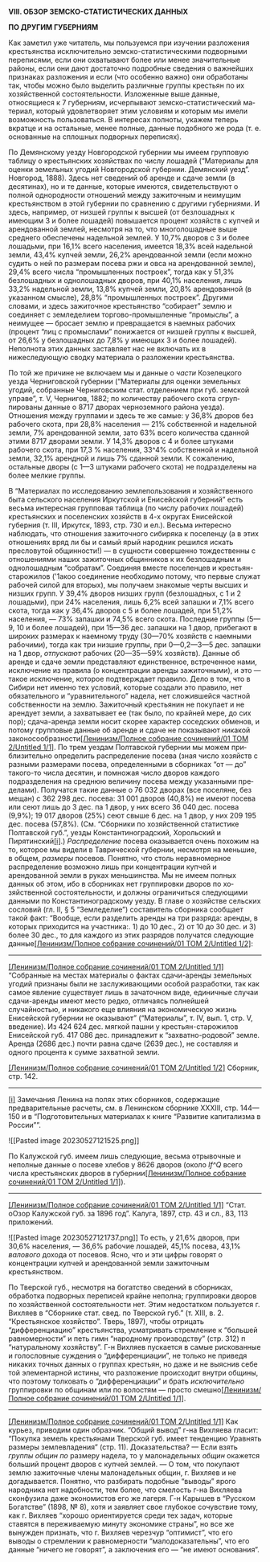 **VIII. ОБЗОР ЗЕМСКО-СТАТИСТИЧЕСКИХ ДАННЫХ**

**ПО ДРУГИМ ГУБЕРНИЯМ**

Как заметил уже читатель, мы пользуемся при изуче­нии разложения крестьянства исключительно земско-статистическими подворными переписями, если они охватывают более или менее значительные районы, если они дают достаточно подробные сведения о важ­нейших признаках разложения и если (что особенно важно) они обработаны так, чтобы можно было выделить различные группы крестьян по их хозяйственной со­стоятельности. Изложенные выше данные, относящиеся к 7 губерниям, исчерпывают земско-статистический ма­териал, который удовлетворяет этим условиям и кото­рым мы имели возможность пользоваться. В интересах полноты, укажем теперь вкратце и на остальные, менее полные, данные подобного же рода (т. е. основанные на сплошных подворных переписях).

По Демянскому уезду Новгородской губернии мы имеем групповую таблицу о крестьянских хозяйствах по числу лошадей (“Материалы для оценки земельных угодий Новгородской губернии. Демянский уезд”. Новгород, 1888). Здесь нет сведений об аренде и сдаче земли (в десятинах), но и те данные, которые имеются, свидетельствуют о полной однородности отношений между зажиточным и неимущим крестьянством в этой губернии по сравнению с другими губерниями. И здесь, например, от низшей группы к высшей (от безлошадных к имеющим 3 и более лошадей) повышается процент хозяйств с купчей и арендованной землей, несмотря на то, что многолошадные выше среднего обеспечены надельной землей. У 10,7% дворов с 3 и более ло­шадьми, при 16,1% всего населения, имеется 18,3% всей надельной земли, 43,4% купчей земли, 26,2% арендованной земли (если можно судить о ней по раз­мерам посева ржи и овса на арендованной земле), 29,4% всего числа “промышленных построек”, тогда как у 51,3% безлошадных и однолошадных дворов, при 40,1% населения, лишь 33,2% надельной земли, 13,8% купчей земли, 20,8% арендованной (в указан­ном смысле), 28,8% “промышленных построек”. Дру­гими словами, и здесь зажиточное крестьянство “соби­рает” землю и соединяет с земледелием торгово-про­мышленные “промыслы”, а неимущее — бросает землю и превращается в наемных рабочих (процент “лиц с промыслами” понижается от низшей группы к выс­шей, от 26,6% у безлошадных до 7,8% у имеющих 3 и более лошадей). Неполнота этих данных заставляет нас не включать их в нижеследующую сводку мате­риала о разложении крестьянства.

По той же причине не включаем мы и данные о _части_ Козелецкого уезда Черниговской губернии (“Материалы для оценки земельных угодий, собранные Чернигов­ским стат. отделением при губ. земской управе”, т. V, Чернигов, 1882; по количеству рабочего скота сгруп­пированы данные о 8717 дворах черноземного района уезда). Отношения между группами и здесь те же са­мые: у 36,8% дворов без рабочего скота, при 28,8% населения — 21% собственной и надельной земли, 7% арендованной земли, зато 63% всего количества сданной этими 8717 дворами земли. У 14,3% дворов с 4 и более штуками рабочего скота, при 17,3 % населе­ния, 33^4% собственной и надельной земли, 32,1% арендной и лишь 7% сданной земли. К сожалению, остальные дворы (с 1—3 штуками рабочего скота) не подразделены на более мелкие группы.

В “Материалах по исследованию землепользования и хозяйственного быта сельского населения Иркутской и Енисейской губерний” есть весьма интересная группо­вая таблица (по числу рабочих лошадей) крестьянских и поселенских хозяйств в 4-х округах Енисейской губерния (т. III, Иркутск, 1893, стр. 730 и ел.). Весьма интересно наблюдать, что отношения зажиточного сибиряка к поселенцу (а в этих отношениях вряд ли бы и самый ярый народник решился искать пресловутой общинности!) — в сущности совершенно тождественны с отношениями наших зажиточных общинников к их безлошадным и однолошадным “собратам”. Соединяя вместе поселенцев и крестьян-старожилов ('1акоо со­единение необходимо потому, что первые служат ра­бочей силой для вторых), мы получаем знакомые черты высших и низших групп. У 39,4% дворов низших групп (безлошадных, с 1 и 2 лошадьми), при 24% насе­ления, лишь 6,2% всей запашки и 7,1% всего скота, тогда как у 36,4% дворов с 5 и более лошадей, при 51,2% населения, — 73% запашки и 74,5% всего скота. Последние группы (5—9, 10 и более лошадей), при 15—36 дес. запашки на 1 двор, прибегают в широ­ких размерах к наемному труду (30—70% хозяйств с наемными рабочими), тогда как три низшие группы, при 0—0,2—3—5 дес. запашки на 1 двор, _отпускают_ рабочих (20—35—59% хозяйств). Данные об аренде и сдаче земли представляют единственное, встреченное нами, исключение из правила (о концентрации аренды зажиточными), и это — такое исключение, которое подтверждает правило. Дело в том, что в Сибири нет именно тех условий, которые создали это правило, нет обязательного и “уравнительного” надела, нет сло­жившейся частной собственности на землю. Зажиточ­ный крестьянин не покупает и не арендует земли, а за­хватывает ее (так было, по крайней мере, до сих пор); сдача-аренда земли носит скорее характер соседских обменов, и потому групповые данные об аренде и сдаче не показывают никакой законосообразности[[Ленинизм/Полное собрание сочинений/01 ТОМ 2/Untitled 1/1]](#_ftn1). По трем уездам Полтавской губернии мы можем при­близительно определить распределение посева (зная число хозяйств с разными размерами посева, опреде­ленными в сборниках “от — до” такого-то числа деся­тин, и помножая число дворов каждого подразделения на среднюю величину посева между указанными пре­делами). Получатся такие данные о 76 032 дворах (все поселяне, без мещан) с 362 298 дес. посева: 31 001 дво­ров (40,8%) не имеют посева или сеют лишь до 3 дес. па 1 двор, у них всего 36 040 дес. посева (9,9%); 19 017 дво­ров (25%) сеют свыше 6 дес. на 1 двор, у них 209 195 дес. посева (57,8%). (См. “Сборники по хозяй­ственной статистике Полтавской губ.”, уезды Константиноградский, Хорольский и Пирятинский[[i]](#_edn1).) _Распределение_ посева оказывается очень похожим на то, которое мы видели в Таврической губернии, несмотря на меньшие, в общем, _размеры_ посевов. Понятно, что столь неравномерное распределение возможно лишь при концентрации купчей и арендованной земли в ру­ках меньшинства. Мы не имеем полных данных об этом, ибо в сборниках нет группировки дворов по хо­зяйственной состоятельности, и должны ограничиться следующими данными по Константиноградскому уезду. В главе о хозяйстве сельских сословий (гл. II, § 5 “Земледелие”) составитель сборника сообщает такой факт: “Вообще, если разделить аренды на три разряда: аренды, в которых приходится на участника:. 1) до 10 дес., 2) от 10 до 30 дес. и 3) более 30 дес., то для каждого из этих разрядов получатся следующие дан­ные[[Ленинизм/Полное собрание сочинений/01 ТОМ 2/Untitled 1/2]](#_ftn2):

  

---

[[Ленинизм/Полное собрание сочинений/01 ТОМ 2/Untitled 1/1]](#_ftnref1) “Собранные на местах материалы о фактах сдачи-аренды земельных угодий признаны были не заслуживающими особой разработки, так как самое явление существует лишь в зачаточном виде, единичные случаи сдачи-аренды имеют место редко, отличаясь полнейшей случайностью, и никакого еще влияния на экономическую жизнь Енисейской губернии не оказывают” (“Материалы”, т. IV, вып. 1, стр. V, введение). Из 424 624 дес. мягкой пашни у крестьян-старожилов Енисейской губ. 417 086 дес. при­надлежит к “захватно-родовой” земле. Аренда (2686 дес.) почти равна сдаче (2639 дес.), не составляя и одного процента к сумме захватной земли.

[[Ленинизм/Полное собрание сочинений/01 ТОМ 2/Untitled 1/2]](#_ftnref2) Сборник, стр. 142.

  

---

[[i]](#_ednref1) Замечания Ленина на полях этих сборников, содержащие предварительные расчеты, см. в Ленинском сборнике XXXIII, стр. 144—150 и в “Подготовительных материалах к книге “Развитие капитализма в России””.

![[Pasted image 20230527121525.png]]

По Калужской губ. имеем лишь следующие, весьма отрывочные и неполные данные о посеве хлебов у 8626 дворов (около _lf^Q_ всего числа крестьянских дворов в губернии[[Ленинизм/Полное собрание сочинений/01 ТОМ 2/Untitled 1/1]](#_ftn1)).

  

---

[[Ленинизм/Полное собрание сочинений/01 ТОМ 2/Untitled 1/1]](#_ftnref1) “Стат. оОзор Калужской губ. за 1896 год”. Калуга, 1897, стр. 43 и сл., 83, 113 приложений.

![[Pasted image 20230527121737.png]]
То есть, у 21,6% дворов, при 30,6% населения, — 36,6% рабочие лошадей, 45,1% посева, 43,1% _валового_ дохода от посевов. Ясно, что и эти цифры говорят о концентрации купчей и арендованной земли за­житочным крестьянством.

По Тверской губ., несмотря на богатство сведений в сборниках, обработка подворных переписей крайне неполна; группировки дворов по хозяйственной состоя­тельности нет. Этим недостатком пользуется г. Вихляев в “Сборнике стат. свед. по Тверской губ.” (т. XIII, в. 2. “Крестьянское хозяйство”. Тверь, 1897), чтобы отрицать “дифференциацию” крестьянства, усматривать стремление к “большей равномерности” и петь гимн “народному производству” (стр. 312) п “натуральному хозяйству”. Г-н Вихляев пускается в самые рискован­ные и голословные суждения о “дифференциации”, не только не приведя никаких точных данных о группах крестьян, но даже и не выяснив себе той элементарной истины, что разложение происходит внутри об­щины, что поэтому толковать о “дифференциации” и брать _исключительно_ группировки по общинам или по волостям — просто смешно[[Ленинизм/Полное собрание сочинений/01 ТОМ 2/Untitled 1/1]](#_ftn1).

  

---

[[Ленинизм/Полное собрание сочинений/01 ТОМ 2/Untitled 1/1]](#_ftnref1) Как курьез, приводим один образчик. “Общий вывод” г-на Вихляева гласит: “Покупка земель крестьянами Тверской губ. имеет тенденцию Уравнять размеры землевладения” (стр. 11). Доказательства? — Если взять _группы общин по_ размеру надела, то у малонадельных _общин_ ока­жется больший процент дворов с купчей землей. — О том, что покупают землю зажиточные члены малонадельных общин, г. Вихляев и не догады­вается. Понятно, что разбирать подобные “выводы” ярого народника нет надобности, тем более, что смелость г-на Вихляева сконфузила даже эко­номистов его же лагеря. Г-н Карышев в “Русском Богатстве” (1898, № 8), хотя и заявляет свое глубокое сочувствие тому, как г. Вихляев “хо­рошо ориентируется среди тех задач, которые ставятся в переживаемую минуту экономике страны”, но все же вынужден признать, что г. Вихляев черезчур “оптимист”, что его выводы о стремлении к равномерности “малодоказательны”, что его данные “ничего не говорят”, а заключения его — “не имеют основания”.





